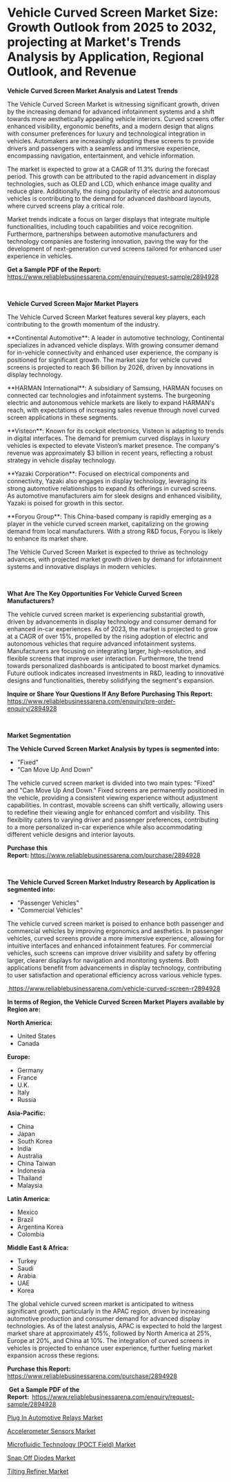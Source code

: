 <p><h1>Vehicle Curved Screen Market Size: Growth Outlook from 2025 to 2032, projecting at Market's Trends Analysis by Application, Regional Outlook, and Revenue</h1></p><p><strong>Vehicle Curved Screen Market Analysis and Latest Trends</strong></p>
<p><p>The Vehicle Curved Screen Market is witnessing significant growth, driven by the increasing demand for advanced infotainment systems and a shift towards more aesthetically appealing vehicle interiors. Curved screens offer enhanced visibility, ergonomic benefits, and a modern design that aligns with consumer preferences for luxury and technological integration in vehicles. Automakers are increasingly adopting these screens to provide drivers and passengers with a seamless and immersive experience, encompassing navigation, entertainment, and vehicle information.</p><p>The market is expected to grow at a CAGR of 11.3% during the forecast period. This growth can be attributed to the rapid advancement in display technologies, such as OLED and LCD, which enhance image quality and reduce glare. Additionally, the rising popularity of electric and autonomous vehicles is contributing to the demand for advanced dashboard layouts, where curved screens play a critical role. </p><p>Market trends indicate a focus on larger displays that integrate multiple functionalities, including touch capabilities and voice recognition. Furthermore, partnerships between automotive manufacturers and technology companies are fostering innovation, paving the way for the development of next-generation curved screens tailored for enhanced user experience in vehicles.</p></p>
<p><strong>Get a Sample PDF of the Report:&nbsp;</strong> <a href="https://www.reliablebusinessarena.com/enquiry/request-sample/2894928?utm_campaign=2217&utm_medium=2&utm_source=Github&utm_content=ia&utm_term=15032025&utm_id=vehicle-curved-screen">https://www.reliablebusinessarena.com/enquiry/request-sample/2894928</a></p>
<p>&nbsp;</p>
<p><strong>Vehicle Curved Screen Major Market Players</strong></p>
<p><p>The Vehicle Curved Screen Market features several key players, each contributing to the growth momentum of the industry. </p><p>**Continental Automotive**: A leader in automotive technology, Continental specializes in advanced vehicle displays. With growing consumer demand for in-vehicle connectivity and enhanced user experience, the company is positioned for significant growth. The market size for vehicle curved screens is projected to reach $6 billion by 2026, driven by innovations in display technology.</p><p>**HARMAN International**: A subsidiary of Samsung, HARMAN focuses on connected car technologies and infotainment systems. The burgeoning electric and autonomous vehicle markets are likely to expand HARMAN's reach, with expectations of increasing sales revenue through novel curved screen applications in these segments.</p><p>**Visteon**: Known for its cockpit electronics, Visteon is adapting to trends in digital interfaces. The demand for premium curved displays in luxury vehicles is expected to elevate Visteon’s market presence. The company's revenue was approximately $3 billion in recent years, reflecting a robust strategy in vehicle display technology.</p><p>**Yazaki Corporation**: Focused on electrical components and connectivity, Yazaki also engages in display technology, leveraging its strong automotive relationships to expand its offerings in curved screens. As automotive manufacturers aim for sleek designs and enhanced visibility, Yazaki is poised for growth in this sector.</p><p>**Foryou Group**: This China-based company is rapidly emerging as a player in the vehicle curved screen market, capitalizing on the growing demand from local manufacturers. With a strong R&D focus, Foryou is likely to enhance its market share.</p><p>The Vehicle Curved Screen Market is expected to thrive as technology advances, with projected market growth driven by demand for infotainment systems and innovative displays in modern vehicles.</p></p>
<p>&nbsp;</p>
<p><strong>What Are The Key Opportunities For Vehicle Curved Screen Manufacturers?</strong></p>
<p><p>The vehicle curved screen market is experiencing substantial growth, driven by advancements in display technology and consumer demand for enhanced in-car experiences. As of 2023, the market is projected to grow at a CAGR of over 15%, propelled by the rising adoption of electric and autonomous vehicles that require advanced infotainment systems. Manufacturers are focusing on integrating larger, high-resolution, and flexible screens that improve user interaction. Furthermore, the trend towards personalized dashboards is anticipated to boost market dynamics. Future outlook indicates increased investments in R&D, leading to innovative designs and functionalities, thereby solidifying the segment's expansion.</p></p>
<p><strong>Inquire or Share Your Questions If Any Before Purchasing This Report:</strong> <a href="https://www.reliablebusinessarena.com/enquiry/pre-order-enquiry/2894928?utm_campaign=2217&utm_medium=2&utm_source=Github&utm_content=ia&utm_term=15032025&utm_id=vehicle-curved-screen">https://www.reliablebusinessarena.com/enquiry/pre-order-enquiry/2894928</a></p>
<p>&nbsp;</p>
<p><strong>Market Segmentation</strong></p>
<p><strong>The Vehicle Curved Screen Market Analysis by types is segmented into:</strong></p>
<p><ul><li>"Fixed"</li><li>"Can Move Up And Down"</li></ul></p>
<p><p>The vehicle curved screen market is divided into two main types: "Fixed" and "Can Move Up And Down." Fixed screens are permanently positioned in the vehicle, providing a consistent viewing experience without adjustment capabilities. In contrast, movable screens can shift vertically, allowing users to redefine their viewing angle for enhanced comfort and visibility. This flexibility caters to varying driver and passenger preferences, contributing to a more personalized in-car experience while also accommodating different vehicle designs and interior layouts.</p></p>
<p><strong>Purchase this Report:&nbsp;</strong><a href="https://www.reliablebusinessarena.com/purchase/2894928?utm_campaign=2217&utm_medium=2&utm_source=Github&utm_content=ia&utm_term=15032025&utm_id=vehicle-curved-screen">https://www.reliablebusinessarena.com/purchase/2894928</a></p>
<p>&nbsp;</p>
<p><strong>The Vehicle Curved Screen Market Industry Research by Application is segmented into:</strong></p>
<p><ul><li>"Passenger Vehicles"</li><li>"Commercial Vehicles"</li></ul></p>
<p><p>The vehicle curved screen market is poised to enhance both passenger and commercial vehicles by improving ergonomics and aesthetics. In passenger vehicles, curved screens provide a more immersive experience, allowing for intuitive interfaces and enhanced infotainment features. For commercial vehicles, such screens can improve driver visibility and safety by offering larger, clearer displays for navigation and monitoring systems. Both applications benefit from advancements in display technology, contributing to user satisfaction and operational efficiency across various vehicle types.</p></p>
<p><a href="https://www.reliablebusinessarena.com/vehicle-curved-screen-r2894928?utm_campaign=2217&utm_medium=2&utm_source=Github&utm_content=ia&utm_term=15032025&utm_id=vehicle-curved-screen">&nbsp;https://www.reliablebusinessarena.com/vehicle-curved-screen-r2894928</a></p>
<p><strong>In terms of Region, the Vehicle Curved Screen Market Players available by Region are:</strong></p>
<p>
    <p> <strong> North America: </strong>
        <ul>
            <li>United States</li>
            <li>Canada</li>
        </ul>
        </p> 
    <p> <strong> Europe: </strong>
        <ul>
            <li>Germany</li>
            <li>France</li>
            <li>U.K.</li>
            <li>Italy</li>
            <li>Russia</li>
        </ul>
        </p> 
    <p> <strong> Asia-Pacific: </strong>
        <ul>
            <li>China</li>
            <li>Japan</li>
            <li>South Korea</li>
            <li>India</li>
            <li>Australia</li>
            <li>China Taiwan</li>
            <li>Indonesia</li>
            <li>Thailand</li>
            <li>Malaysia</li>
        </ul>
        </p> 
    <p> <strong> Latin America: </strong>
        <ul>
            <li>Mexico</li>
            <li>Brazil</li>
            <li>Argentina Korea</li>
            <li>Colombia</li>
        </ul>
        </p> 
    <p> <strong> Middle East & Africa: </strong>
        <ul>
            <li>Turkey</li>
            <li>Saudi</li>
            <li>Arabia</li>
            <li>UAE</li>
            <li>Korea</li>
        </ul>
    </p>
    </p>
<p><p>The global vehicle curved screen market is anticipated to witness significant growth, particularly in the APAC region, driven by increasing automotive production and consumer demand for advanced display technologies. As of the latest analysis, APAC is expected to hold the largest market share at approximately 45%, followed by North America at 25%, Europe at 20%, and China at 10%. The integration of curved screens in vehicles is projected to enhance user experience, further fueling market expansion across these regions.</p></p>
<p><strong>Purchase this Report: </strong><a href="https://www.reliablebusinessarena.com/purchase/2894928?utm_campaign=2217&utm_medium=2&utm_source=Github&utm_content=ia&utm_term=15032025&utm_id=vehicle-curved-screen">https://www.reliablebusinessarena.com/purchase/2894928</a></p>
<p>&nbsp;<strong>Get a Sample PDF of the Report:&nbsp;&nbsp;</strong><a href="https://www.reliablebusinessarena.com/enquiry/request-sample/2894928?utm_campaign=2217&utm_medium=2&utm_source=Github&utm_content=ia&utm_term=15032025&utm_id=vehicle-curved-screen">https://www.reliablebusinessarena.com/enquiry/request-sample/2894928</a></p>
<p><strong></strong></p>
<p><p><a href="https://www.linkedin.com/pulse/global-plug-automotive-relays-market-report-2025-2032-size-share-tihmc?utm_campaign=2217&utm_medium=2&utm_source=Github&utm_content=ia&utm_term=15032025&utm_id=vehicle-curved-screen">Plug In Automotive Relays Market</a></p><p><a href="https://www.linkedin.com/pulse/strategic-insights-global-accelerometer-sensors-market-trends-2025-1wohc?utm_campaign=2217&utm_medium=2&utm_source=Github&utm_content=ia&utm_term=15032025&utm_id=vehicle-curved-screen">Accelerometer Sensors Market</a></p><p><a href="https://github.com/gaiusmelyna/Market-Research-Report-List-1/blob/main/microfluidic-technology-poct-field-market.md?utm_campaign=2217&utm_medium=2&utm_source=Github&utm_content=ia&utm_term=15032025&utm_id=vehicle-curved-screen">Microfluidic Technology (POCT Field) Market</a></p><p><a href="https://www.linkedin.com/pulse/exploring-74-growth-snap-off-diodes-market-2032-key-trends-success-h7kwc?utm_campaign=2217&utm_medium=2&utm_source=Github&utm_content=ia&utm_term=15032025&utm_id=vehicle-curved-screen">Snap Off Diodes Market</a></p><p><a href="https://github.com/pupunhez/Market-Research-Report-List-1/blob/main/tilting-refiner-market.md?utm_campaign=2217&utm_medium=2&utm_source=Github&utm_content=ia&utm_term=15032025&utm_id=vehicle-curved-screen">Tilting Refiner Market</a></p></p>